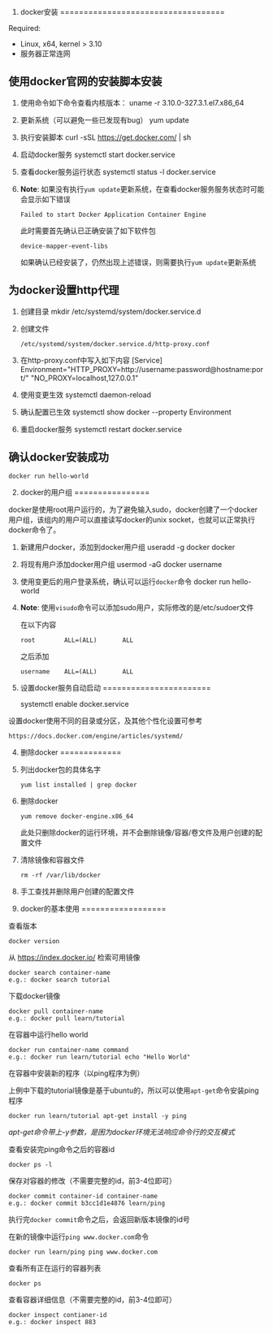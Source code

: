 ﻿1. docker安装
===================================

Required:
 * Linux, x64, kernel > 3.10
 * 服务器正常连网

使用docker官网的安装脚本安装
--------------------------

  1. 使用命令如下命令查看内核版本：
         uname -r
         3.10.0-327.3.1.el7.x86_64
  
  2. 更新系统（可以避免一些已发现有bug）
         yum update

  3. 执行安装脚本
         curl -sSL https://get.docker.com/ | sh

  4. 启动docker服务
         systemctl start docker.service

  5. 查看docker服务运行状态
         systemctl status -l docker.service

  6. **Note**: 如果没有执行`yum update`更新系统，在查看docker服务服务状态时可能会显示如下错误
  
         Failed to start Docker Application Container Engine
  
     此时需要首先确认已正确安装了如下软件包
  
         device-mapper-event-libs

     如果确认已经安装了，仍然出现上述错误，则需要执行`yum update`更新系统

为docker设置http代理
-------------------

  1. 创建目录
         mkdir /etc/systemd/system/docker.service.d

  2. 创建文件
  
         /etc/systemd/system/docker.service.d/http-proxy.conf

  3. 在http-proxy.conf中写入如下内容
         [Service]
         Environment="HTTP_PROXY=http://username:password@hostname:port/" "NO_PROXY=localhost,127.0.0.1"

  4. 使用变更生效
         systemctl daemon-reload

  5. 确认配置已生效
         systemctl show docker --property Environment

  6. 重启docker服务
         systemctl restart docker.service

确认docker安装成功
-----------------

    docker run hello-world

2. docker的用户组
================

docker是使用root用户运行的，为了避免输入sudo，docker创建了一个docker用户组，该组内的用户可以直接读写docker的unix socket，也就可以正常执行docker命令了。

  1. 新建用户docker，添加到docker用户组
         useradd -g docker docker
  
  2. 将现有用户添加docker用户组
         usermod -aG docker username
  
  3. 使用变更后的用户登录系统，确认可以运行`docker`命令
         docker run hello-world
  
  4. **Note**: 使用`visudo`命令可以添加sudo用户，实际修改的是/etc/sudoer文件
  
     在以下内容

         root        ALL=(ALL)       ALL

     之后添加

         username    ALL=(ALL)       ALL


3. 设置docker服务自动启动
=======================

    systemctl enable docker.service

设置docker使用不同的目录或分区，及其他个性化设置可参考

    https://docs.docker.com/engine/articles/systemd/

4. 删除docker
=============

  1. 列出docker包的具体名字

         yum list installed | grep docker
  
  2. 删除docker

         yum remove docker-engine.x86_64

     此处只删除docker的运行环境，并不会删除镜像/容器/卷文件及用户创建的配置文件
  
  3. 清除镜像和容器文件

         rm -rf /var/lib/docker
  
  4. 手工查找并删除用户创建的配置文件

5. docker的基本使用
==================

查看版本

    docker version

从 https://index.docker.io/ 检索可用镜像

    docker search container-name
    e.g.: docker search tutorial

下载docker镜像

    docker pull container-name
    e.g.: docker pull learn/tutorial

在容器中运行hello world

    docker run container-name command
    e.g.: docker run learn/tutorial echo "Hello World"

在容器中安装新的程序（以ping程序为例）

上例中下载的tutorial镜像是基于ubuntu的，所以可以使用`apt-get`命令安装ping程序

    docker run learn/tutorial apt-get install -y ping

*apt-get命令带上-y参数，是困为docker环境无法响应命令行的交互模式*

查看安装完ping命令之后的容器id

    docker ps -l

保存对容器的修改（不需要完整的id，前3-4位即可）

    docker commit container-id container-name
    e.g.: docker commit b3cc1d1e4876 learn/ping

执行完`docker commit`命令之后，会返回新版本镜像的id号

在新的镜像中运行`ping www.docker.com`命令

    docker run learn/ping ping www.docker.com

查看所有正在运行的容器列表

    docker ps

查看容器详细信息（不需要完整的id，前3-4位即可）

    docker inspect contianer-id
    e.g.: docker inspect 883